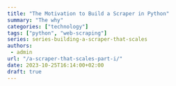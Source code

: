 ```yaml
---
title: "The Motivation to Build a Scraper in Python"
summary: "The why"
categories: ["technology"]
tags: ["python", "web-scraping"]
series: series-building-a-scraper-that-scales
authors:
 - admin
url: "/a-scraper-that-scales-part-i/"
date: 2023-10-25T16:14:00+02:00
draft: true
---
```


